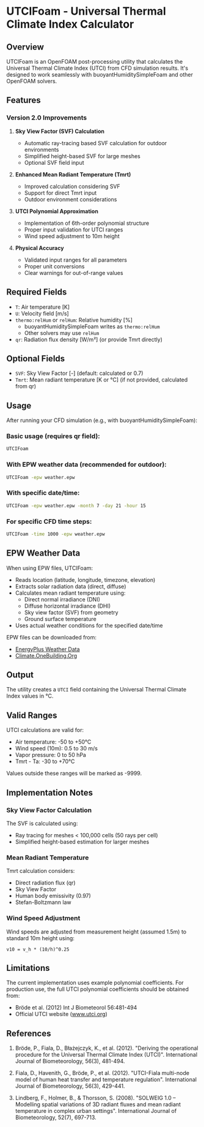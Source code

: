 # UTCIFoam - Universal Thermal Climate Index Calculator

## Overview

UTCIFoam is an OpenFOAM post-processing utility that calculates the Universal Thermal Climate Index (UTCI) from CFD simulation results. It's designed to work seamlessly with buoyantHumiditySimpleFoam and other OpenFOAM solvers.

## Features

### Version 2.0 Improvements

1. **Sky View Factor (SVF) Calculation**
   - Automatic ray-tracing based SVF calculation for outdoor environments
   - Simplified height-based SVF for large meshes
   - Optional SVF field input

2. **Enhanced Mean Radiant Temperature (Tmrt)**
   - Improved calculation considering SVF
   - Support for direct Tmrt input
   - Outdoor environment considerations

3. **UTCI Polynomial Approximation**
   - Implementation of 6th-order polynomial structure
   - Proper input validation for UTCI ranges
   - Wind speed adjustment to 10m height

4. **Physical Accuracy**
   - Validated input ranges for all parameters
   - Proper unit conversions
   - Clear warnings for out-of-range values

## Required Fields

- `T`: Air temperature [K]
- `U`: Velocity field [m/s]
- `thermo:relHum` or `relHum`: Relative humidity [%]
  - buoyantHumiditySimpleFoam writes as `thermo:relHum`
  - Other solvers may use `relHum`
- `qr`: Radiation flux density [W/m²] (or provide Tmrt directly)

## Optional Fields

- `SVF`: Sky View Factor [-] (default: calculated or 0.7)
- `Tmrt`: Mean radiant temperature [K or °C] (if not provided, calculated from qr)

## Usage

After running your CFD simulation (e.g., with buoyantHumiditySimpleFoam):

### Basic usage (requires qr field):
```bash
UTCIFoam
```

### With EPW weather data (recommended for outdoor):
```bash
UTCIFoam -epw weather.epw
```

### With specific date/time:
```bash
UTCIFoam -epw weather.epw -month 7 -day 21 -hour 15
```

### For specific CFD time steps:
```bash
UTCIFoam -time 1000 -epw weather.epw
```

## EPW Weather Data

When using EPW files, UTCIFoam:
- Reads location (latitude, longitude, timezone, elevation)
- Extracts solar radiation data (direct, diffuse)
- Calculates mean radiant temperature using:
  - Direct normal irradiance (DNI)
  - Diffuse horizontal irradiance (DHI)
  - Sky view factor (SVF) from geometry
  - Ground surface temperature
- Uses actual weather conditions for the specified date/time

EPW files can be downloaded from:
- [EnergyPlus Weather Data](https://energyplus.net/weather)
- [Climate.OneBuilding.Org](http://climate.onebuilding.org/)

## Output

The utility creates a `UTCI` field containing the Universal Thermal Climate Index values in °C.

## Valid Ranges

UTCI calculations are valid for:
- Air temperature: -50 to +50°C
- Wind speed (10m): 0.5 to 30 m/s
- Vapor pressure: 0 to 50 hPa
- Tmrt - Ta: -30 to +70°C

Values outside these ranges will be marked as -9999.

## Implementation Notes

### Sky View Factor Calculation

The SVF is calculated using:
- Ray tracing for meshes < 100,000 cells (50 rays per cell)
- Simplified height-based estimation for larger meshes

### Mean Radiant Temperature

Tmrt calculation considers:
- Direct radiation flux (qr)
- Sky View Factor
- Human body emissivity (0.97)
- Stefan-Boltzmann law

### Wind Speed Adjustment

Wind speeds are adjusted from measurement height (assumed 1.5m) to standard 10m height using:
```
v10 = v_h * (10/h)^0.25
```

## Limitations

The current implementation uses example polynomial coefficients. For production use, the full UTCI polynomial coefficients should be obtained from:
- Bröde et al. (2012) Int J Biometeorol 56:481-494
- Official UTCI website (www.utci.org)

## References

1. Bröde, P., Fiala, D., Błażejczyk, K., et al. (2012). "Deriving the operational procedure for the Universal Thermal Climate Index (UTCI)". International Journal of Biometeorology, 56(3), 481-494.

2. Fiala, D., Havenith, G., Bröde, P., et al. (2012). "UTCI-Fiala multi-node model of human heat transfer and temperature regulation". International Journal of Biometeorology, 56(3), 429-441.

3. Lindberg, F., Holmer, B., & Thorsson, S. (2008). "SOLWEIG 1.0 – Modelling spatial variations of 3D radiant fluxes and mean radiant temperature in complex urban settings". International Journal of Biometeorology, 52(7), 697-713.